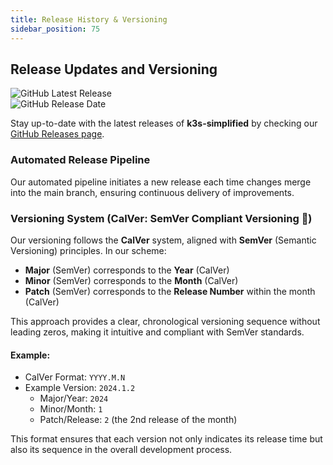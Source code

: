 ```yaml
---
title: Release History & Versioning
sidebar_position: 75
---
```


## Release Updates and Versioning

![GitHub Latest Release](https://img.shields.io/github/v/release/easystartup-io/k3s-simplified?label=latest%20release&style=for-the-badge) <br/>
![GitHub Release Date](https://img.shields.io/github/release-date/easystartup-io/k3s-simplified?label=latest%20release%20date&style=for-the-badge)

Stay up-to-date with the latest releases of **k3s-simplified** by checking our [GitHub Releases page](https://github.com/easystartup-io/k3s-simplified/releases).

### Automated Release Pipeline

Our automated pipeline initiates a new release each time changes merge into the main branch, ensuring continuous delivery of improvements.

### Versioning System (CalVer: SemVer Compliant Versioning 📅)

Our versioning follows the **CalVer** system, aligned with **SemVer** (Semantic Versioning) principles. In our scheme:

- **Major** (SemVer) corresponds to the **Year** (CalVer)
- **Minor** (SemVer) corresponds to the **Month** (CalVer)
- **Patch** (SemVer) corresponds to the **Release Number** within the month (CalVer)

This approach provides a clear, chronological versioning sequence without leading zeros, making it intuitive and compliant with SemVer standards.

#### Example:

- CalVer Format: `YYYY.M.N`
- Example Version: `2024.1.2`
  - Major/Year: `2024`
  - Minor/Month: `1`
  - Patch/Release: `2` (the 2nd release of the month)

This format ensures that each version not only indicates its release time but also its sequence in the overall development process.